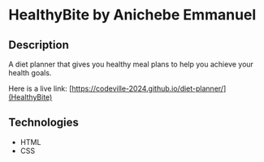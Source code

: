 # HealthyBite by Anichebe Emmanuel

## Description

A diet planner that gives you healthy meal plans to help you achieve your health goals.

Here is a live link: [https://codeville-2024.github.io/diet-planner/](HealthyBite)

## Technologies
* HTML
* CSS

